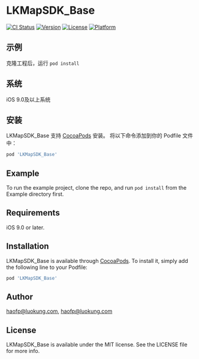 # LKMapSDK_Base

[![CI Status](https://img.shields.io/travis/haofp@luokung.com/LKMapSDK_Base.svg?style=flat)](https://travis-ci.org/haofp@luokung.com/LKMapSDK_Base)
[![Version](https://img.shields.io/cocoapods/v/LKMapSDK_Base.svg?style=flat)](https://cocoapods.org/pods/LKMapSDK_Base)
[![License](https://img.shields.io/cocoapods/l/LKMapSDK_Base.svg?style=flat)](https://cocoapods.org/pods/LKMapSDK_Base)
[![Platform](https://img.shields.io/cocoapods/p/LKMapSDK_Base.svg?style=flat)](https://cocoapods.org/pods/LKMapSDK_Base)

## 示例

克隆工程后，运行 `pod install` 

## 系统

iOS 9.0及以上系统

## 安装

LKMapSDK_Base 支持 [CocoaPods](https://cocoapods.org) 安装。
将以下命令添加到你的 Podfile 文件中：

```ruby
pod 'LKMapSDK_Base'
```




## Example

To run the example project, clone the repo, and run `pod install` from the Example directory first.

## Requirements

iOS 9.0 or later.

## Installation

LKMapSDK_Base is available through [CocoaPods](https://cocoapods.org). To install
it, simply add the following line to your Podfile:

```ruby
pod 'LKMapSDK_Base'
```

## Author

haofp@luokung.com, haofp@luokung.com

## License

LKMapSDK_Base is available under the MIT license. See the LICENSE file for more info.
